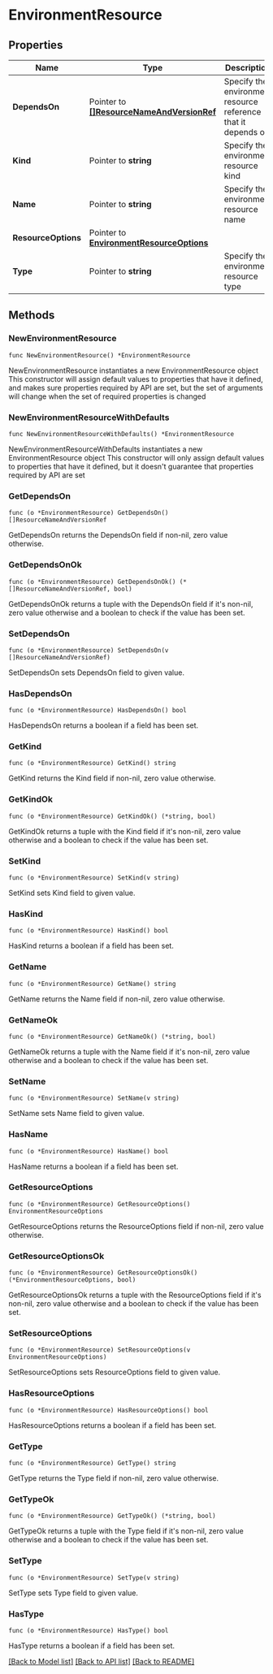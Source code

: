 # EnvironmentResource

## Properties

Name | Type | Description | Notes
------------ | ------------- | ------------- | -------------
**DependsOn** | Pointer to [**[]ResourceNameAndVersionRef**](ResourceNameAndVersionRef.md) | Specify the environment resource reference that it depends on | [optional] 
**Kind** | Pointer to **string** | Specify the environment resource kind | [optional] 
**Name** | Pointer to **string** | Specify the environment resource name | [optional] 
**ResourceOptions** | Pointer to [**EnvironmentResourceOptions**](EnvironmentResourceOptions.md) |  | [optional] 
**Type** | Pointer to **string** | Specify the environment resource type | [optional] 

## Methods

### NewEnvironmentResource

`func NewEnvironmentResource() *EnvironmentResource`

NewEnvironmentResource instantiates a new EnvironmentResource object
This constructor will assign default values to properties that have it defined,
and makes sure properties required by API are set, but the set of arguments
will change when the set of required properties is changed

### NewEnvironmentResourceWithDefaults

`func NewEnvironmentResourceWithDefaults() *EnvironmentResource`

NewEnvironmentResourceWithDefaults instantiates a new EnvironmentResource object
This constructor will only assign default values to properties that have it defined,
but it doesn't guarantee that properties required by API are set

### GetDependsOn

`func (o *EnvironmentResource) GetDependsOn() []ResourceNameAndVersionRef`

GetDependsOn returns the DependsOn field if non-nil, zero value otherwise.

### GetDependsOnOk

`func (o *EnvironmentResource) GetDependsOnOk() (*[]ResourceNameAndVersionRef, bool)`

GetDependsOnOk returns a tuple with the DependsOn field if it's non-nil, zero value otherwise
and a boolean to check if the value has been set.

### SetDependsOn

`func (o *EnvironmentResource) SetDependsOn(v []ResourceNameAndVersionRef)`

SetDependsOn sets DependsOn field to given value.

### HasDependsOn

`func (o *EnvironmentResource) HasDependsOn() bool`

HasDependsOn returns a boolean if a field has been set.

### GetKind

`func (o *EnvironmentResource) GetKind() string`

GetKind returns the Kind field if non-nil, zero value otherwise.

### GetKindOk

`func (o *EnvironmentResource) GetKindOk() (*string, bool)`

GetKindOk returns a tuple with the Kind field if it's non-nil, zero value otherwise
and a boolean to check if the value has been set.

### SetKind

`func (o *EnvironmentResource) SetKind(v string)`

SetKind sets Kind field to given value.

### HasKind

`func (o *EnvironmentResource) HasKind() bool`

HasKind returns a boolean if a field has been set.

### GetName

`func (o *EnvironmentResource) GetName() string`

GetName returns the Name field if non-nil, zero value otherwise.

### GetNameOk

`func (o *EnvironmentResource) GetNameOk() (*string, bool)`

GetNameOk returns a tuple with the Name field if it's non-nil, zero value otherwise
and a boolean to check if the value has been set.

### SetName

`func (o *EnvironmentResource) SetName(v string)`

SetName sets Name field to given value.

### HasName

`func (o *EnvironmentResource) HasName() bool`

HasName returns a boolean if a field has been set.

### GetResourceOptions

`func (o *EnvironmentResource) GetResourceOptions() EnvironmentResourceOptions`

GetResourceOptions returns the ResourceOptions field if non-nil, zero value otherwise.

### GetResourceOptionsOk

`func (o *EnvironmentResource) GetResourceOptionsOk() (*EnvironmentResourceOptions, bool)`

GetResourceOptionsOk returns a tuple with the ResourceOptions field if it's non-nil, zero value otherwise
and a boolean to check if the value has been set.

### SetResourceOptions

`func (o *EnvironmentResource) SetResourceOptions(v EnvironmentResourceOptions)`

SetResourceOptions sets ResourceOptions field to given value.

### HasResourceOptions

`func (o *EnvironmentResource) HasResourceOptions() bool`

HasResourceOptions returns a boolean if a field has been set.

### GetType

`func (o *EnvironmentResource) GetType() string`

GetType returns the Type field if non-nil, zero value otherwise.

### GetTypeOk

`func (o *EnvironmentResource) GetTypeOk() (*string, bool)`

GetTypeOk returns a tuple with the Type field if it's non-nil, zero value otherwise
and a boolean to check if the value has been set.

### SetType

`func (o *EnvironmentResource) SetType(v string)`

SetType sets Type field to given value.

### HasType

`func (o *EnvironmentResource) HasType() bool`

HasType returns a boolean if a field has been set.


[[Back to Model list]](../README.md#documentation-for-models) [[Back to API list]](../README.md#documentation-for-api-endpoints) [[Back to README]](../README.md)


